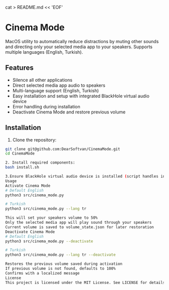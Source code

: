 cat > README.md << 'EOF'
# Cinema Mode

MacOS utility to automatically reduce distractions by muting other sounds
and directing only your selected media app to your speakers. Supports
multiple languages (English, Turkish).

## Features
- Silence all other applications
- Direct selected media app audio to speakers
- Multi-language support (English, Turkish)
- Easy installation and setup with integrated BlackHole virtual audio device
- Error handling during installation
- Deactivate Cinema Mode and restore previous volume

## Installation

1. Clone the repository:
```bash
git clone git@github.com:DearSoftvan/CinemaMode.git
cd CinemaMode

2. Install required components:
bash install.sh

3.Ensure BlackHole virtual audio device is installed (script handles installation).
Usage
Activate Cinema Mode
# Default English
python3 src/cinema_mode.py

# Turkish
python3 src/cinema_mode.py --lang tr

This will set your speakers volume to 50%
Only the selected media app will play sound through your speakers
Current volume is saved to volume_state.json for later restoration
Deactivate Cinema Mode
# Default English
python3 src/cinema_mode.py --deactivate

# Turkish
python3 src/cinema_mode.py --lang tr --deactivate

Restores the previous volume saved during activation
If previous volume is not found, defaults to 100%
Confirms with a localized message
License
This project is licensed under the MIT License. See LICENSE for details.
